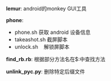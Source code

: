 
**lemur**: android的monkey GUI工具

**phone**: 

- phone.sh     获取 android 设备信息
- takeashot.sh 截屏脚本
- unlock.sh    解锁屏脚本


**find_rb.rb**: 根据部分方法名在$:中查找方法

**unlink_pyc.py**: 删除特定后缀文件
